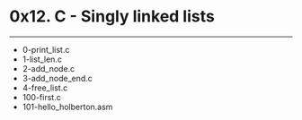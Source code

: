 # 0x12. C - Singly linked lists
---
- 0-print_list.c
- 1-list_len.c
- 2-add_node.c
- 3-add_node_end.c
- 4-free_list.c
- 100-first.c
- 101-hello_holberton.asm
